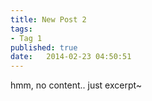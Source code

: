 ```yaml
---
title: New Post 2
tags:
- Tag 1
published: true
date:   2014-02-23 04:50:51
---
```

hmm, no content.. just excerpt~

